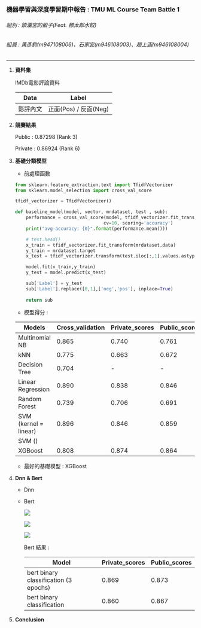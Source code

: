 ### 機器學習與深度學習期中報告 : TMU ML Course Team Battle 1

###### 組別 : 鎮瀾宮的骰子(Feat. 標太郎水餃)

###### 組員 : 黃彥鈞(m947108006)、石家宜(m946108003)、趙上涵(m946108004)

---

1. **資料集**

   IMDb電影評論資料

   | Data     | Label                 |
   | -------- | --------------------- |
   | 影評內文 | 正面(Pos) / 反面(Neg) |

   

2. **競賽結果**

   Public : 0.87298 (Rank 3)

   Private : 0.86924 (Rank 6)

3. **基礎分類模型**

   + 前處理函數

   ```python
   from sklearn.feature_extraction.text import TfidfVectorizer
   from sklearn.model_selection import cross_val_score
   
   tfidf_vectorizer = TfidfVectorizer()
   
   def baseline_model(model, vector, mrdataset, test , sub):
       performance = cross_val_score(model, tfidf_vectorizer.fit_transform(mrdataset.data), mrdataset.target, 
                                    cv=10, scoring='accuracy')
       print("avg-accuracy: {0}".format(performance.mean()))
   
       # test.head()
       x_train = tfidf_vectorizer.fit_transform(mrdataset.data)
       y_train = mrdataset.target
       x_test = tfidf_vectorizer.transform(test.iloc[:,1].values.astype('U'))
   
       model.fit(x_train,y_train)
       y_test = model.predict(x_test)
   
       sub['Label'] = y_test
       sub['Label'].replace([0,1],['neg','pos'], inplace=True)
       
       return sub
   ```

   

   + 模型得分 : 

   | Models                | Cross_validation | Private_scores | Public_scores |
   | --------------------- | ---------------- | -------------- | ------------- |
   | Multinomial NB        | 0.865            | 0.740          | 0.761         |
   | kNN                   | 0.775            | 0.663          | 0.672         |
   | Decision Tree         | 0.704            | -              | -             |
   | Linear Regression     | 0.890            | 0.838          | 0.846         |
   | Random Forest         | 0.739            | 0.706          | 0.691         |
   | SVM (kernel = linear) | 0.896            | 0.846          | 0.859         |
   | SVM ()                |                  |                |               |
   | XGBoost               | 0.808            | 0.874          | 0.864         |

   + 最好的基礎模型 : XGBoost

4. **Dnn & Bert**

   + Dnn

   + Bert

     ![](C:\Users\Weber\Documents\GitHub\TMU-GIDS\機器學習與深度學習\kaggle\Bert_Abstract\Bert_Abstract\0.PNG)

     ![](C:\Users\Weber\Documents\GitHub\TMU-GIDS\機器學習與深度學習\kaggle\Bert_Abstract\Bert_Abstract\1.PNG)

     ![](C:\Users\Weber\Documents\GitHub\TMU-GIDS\機器學習與深度學習\kaggle\Bert_Abstract\Bert_Abstract\2.PNG)

     Bert 結果 : 

     | Model                                 | Private_scores | Public_scores |
     | ------------------------------------- | -------------- | ------------- |
     | bert binary classification (3 epochs) | 0.869          | 0.873         |
     | bert binary classification            | 0.860          | 0.867         |

     

5. **Conclusion**

